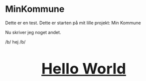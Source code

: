 # MinKommune

Dette er en test. Dette er starten på mit lille projekt: Min Kommune


Nu skriver jeg noget andet.

/b/ hej /b/

<html>

<head>

<title></title>

</head>

<body>

<font size = 8>

<b ><p align="center"><U>Hello World </u></p></b>

</font>

</body>

<html>
